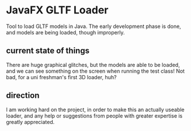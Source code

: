 # JavaFX GLTF Loader
Tool to load GLTF models in Java. The early development phase is done,
and models are being loaded, though improperly.

## current state of things
There are huge graphical glitches, but the models are able to be loaded,
and we can see something on the screen when running the test class!
Not bad, for a uni freshman's first 3D loader, huh?

## direction
I am working hard on the project, in order to make this an actually
useable loader, and any help or suggestions from people with greater
expertise is greatly appreciated.
